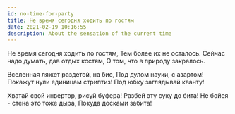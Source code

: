 ```yaml
---
id: no-time-for-party
title: Не время сегодня ходить по гостям
date: 2021-02-19 10:16:55
description: About the sensation of the current time
---
```


Не время сегодня ходить по гостям,
Тем более их не осталось.
Сейчас надо думать, дав отдых костям,
О том, что в природу закралось.

Вселенная ляжет раздетой, на бис,
Под дулом науки, с азартом!
Покажут нули единицам стриптиз!
Под юбку заглядывай кванту!

Хватай свой инвертор, рисуй буфера!
Разбей эту суку до бита!
Не бойся - стена это тоже дыра,
Покуда досками забита!
